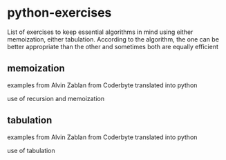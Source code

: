 # python-exercises

List of exercises to keep essential algorithms in mind 
using either memoization, either tabulation.
According to the algorithm, the one can be better appropriate than the other and sometimes both are equally efficient

## memoization

examples from Alvin Zablan from Coderbyte translated into python

use of recursion and memoization

## tabulation

examples from Alvin Zablan from Coderbyte translated into python

use of tabulation